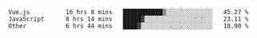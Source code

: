 
<!--
**xy406043/xy406043** is a ✨ _special_ ✨ repository because its `README.md` (this file) appears on your GitHub profile.

Here are some ideas to get you started:

- 🔭 I’m currently working on ...
- 🌱 I’m currently learning ...
- 👯 I’m looking to collaborate on ...
- 🤔 I’m looking for help with ...
- 💬 Ask me about ...
- 📫 How to reach me: ...
- 😄 Pronouns: ...
- ⚡ Fun fact: ...
-->

<!--START_SECTION:waka-->

```text
Vue.js          16 hrs 8 mins   ███████████▒░░░░░░░░░░░░░   45.27 %
JavaScript      8 hrs 14 mins   █████▓░░░░░░░░░░░░░░░░░░░   23.11 %
Other           6 hrs 44 mins   ████▓░░░░░░░░░░░░░░░░░░░░   18.90 %
```

<!--END_SECTION:waka-->
